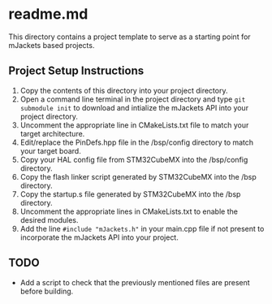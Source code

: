 # readme.md

This directory contains a project template to serve as a starting point for mJackets based projects. 

## Project Setup Instructions
1. Copy the contents of this directory into your project directory.
2. Open a command line terminal in the project directory and type `git submodule init` to download and intialize the mJackets API into your project directory.
3. Uncomment the appropriate line in CMakeLists.txt file to match your target architecture.
4. Edit/replace the PinDefs.hpp file in the /bsp/config directory to match your target board. 
5. Copy your HAL config file from STM32CubeMX into the /bsp/config directory.
6. Copy the flash linker script generated by STM32CubeMX into the /bsp directory. 
7. Copy the startup.s file generated by STM32CubeMX into the /bsp directory. 
8. Uncomment the appropriate lines in CMakeLists.txt to enable the desired modules.
9. Add the line `#include "mJackets.h"` in your main.cpp file if not present to incorporate the mJackets API into your project. 

## TODO
- Add a script to check that the previously mentioned files are present before building. 